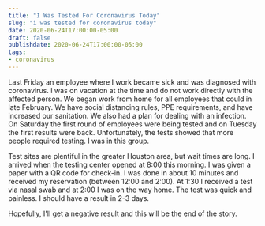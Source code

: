 ```yaml
---
title: "I Was Tested For Coronavirus Today"
slug: "i was tested for coronavirus today"
date: 2020-06-24T17:00:00-05:00
draft: false
publishdate: 2020-06-24T17:00:00-05:00
tags:
- coronavirus
---
```


Last Friday an employee where I work became sick and was diagnosed with coronavirus. I was on vacation at the time and do not work directly with the affected person. We began work from home for all employees that could in late February. We have social distancing rules, PPE requirements, and have increased our sanitation. We also had a plan for dealing with an infection. On Saturday the first round of employees were being tested and on Tuesday the first results were back. Unfortunately, the tests showed that more people required testing. I was in this group.

Test sites are plentiful in the greater Houston area, but wait times are long. I arrived when the testing center opened at 8:00 this morning. I was given a paper with a QR code for check-in. I was done in about 10 minutes and received my reservation (between 12:00 and 2:00). At 1:30 I received a test via nasal swab and at 2:00 I was on the way home. The test was quick and painless. I should have a result in 2-3 days.

Hopefully, I'll get a negative result and this will be the end of the story.
